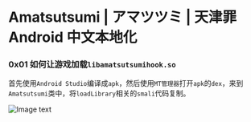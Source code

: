 # Amatsutsumi | アマツツミ | 天津罪 Android 中文本地化
### 0x01 如何让游戏加载`libamatsutsumihook.so`

首先使用`Android Studio`编译成`apk`，然后使用`MT管理器`打开`apk`的`dex`，来到`Amatsutsumi`类中，将`loadLibrary`相关的`smali`代码复制。

![Image text](https://raw.githubusercontent.com/cokkeijigen/amatsutsumi_android/master/pictures/img_amatsutsumi_01.png)<br>

